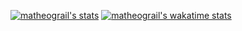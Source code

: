 [![matheograil's stats](https://github-readme-stats.vercel.app/api?username=matheograil&show_icons=true&theme=synthwave)](https://github.com/anuraghazra/github-readme-stats)
[![matheograil's wakatime stats](https://github-readme-stats.vercel.app/api/wakatime?username=matheograil&theme=synthwave)](https://github.com/anuraghazra/github-readme-stats)
